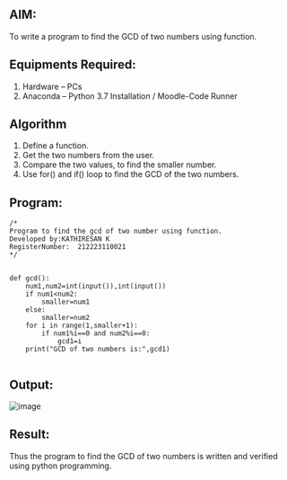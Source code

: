 
## AIM:
To write a program to find the GCD of two numbers using function.

## Equipments Required:
1. Hardware – PCs
2. Anaconda – Python 3.7 Installation / Moodle-Code Runner

## Algorithm
1. Define a function.
2. Get the two numbers from the user.
3. Compare the two values, to find the smaller number.
4. Use for() and if() loop to find the GCD of the two numbers.

## Program:
```
/*
Program to find the gcd of two number using function.
Developed by:KATHIRESAN K 
RegisterNumber:  212223110021
*/
```
```

def gcd():
    num1,num2=int(input()),int(input())
    if num1<num2:
        smaller=num1
    else:
        smaller=num2
    for i in range(1,smaller+1):
        if num1%i==0 and num2%i==0:
            gcd1=i
    print("GCD of two numbers is:",gcd1)
     

```

## Output:

![image](https://github.com/Kathiresan-23013376/GCD-of-two-numbers/assets/150008375/e43a907b-be69-4852-9557-c75096978db3)


## Result:
Thus the program to find the GCD of two numbers is written and verified using python programming.
